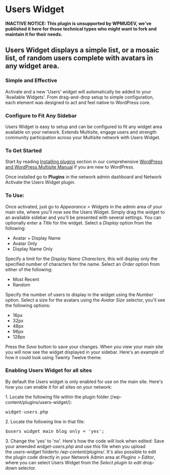 # Users Widget

**INACTIVE NOTICE: This plugin is unsupported by WPMUDEV, we've published it here for those technical types who might want to fork and maintain it for their needs.**

## Users Widget displays a simple list, or a mosaic list, of random users complete with avatars in any widget area.

### Simple and Effective

Activate and a new 'Users' widget will automatically be added to your 'Available Widgets'. From drag-and-drop setup to simple configuration, each element was designed to act and feel native to WordPress core.

### Configure to Fit Any Sidebar

Users Widget is easy to setup and can be configured to fit any widget area available on your network. Extends Multisite, engage users and strength community participation across your Multisite network with Users Widget.

### To Get Started

Start by reading [Installing plugins](https://premium.wpmudev.org/project/wpmu-manual/installing-regular-plugins-on-wpmu/) section in our comprehensive [WordPress and WordPress Multisite Manual](https://premium.wpmudev.org/manuals/) if you are new to WordPress.

Once installed go to **Plugins** in the network admin dashboard and Network Activate the Users Widget plugin.

### To Use:

Once activated, just go to _Appearance > Widgets_ in the admin area of your main site, where you'll now see the Users Widget.  Simply drag the widget to an available sidebar and you'll be presented with several settings.  You can optionally enter a _Title_ for the widget. Select a _Display_ option from the following:

*   Avatar + Display Name
*   Avatar Only
*   Display Name Only

Specify a limit for the _Display Name Characters_, this will display only the specified number of characters for the name. Select an _Order_ option from either of the following:

*   Most Recent
*   Random

Specify the number of users to display in the widget using the _Number_ option. Select a size for the avatars using the _Avatar Size_ selector, you'll see the following options:

*   16px
*   32px
*   48px
*   96px
*   128px

Press the _Save_ button to save your changes. When you view your main site you will now see the widget displayed in your sidebar. Here's an example of how it could look using Twenty Twelve theme.

### Enabling Users Widget for all sites

By default the Users widget is only enabled for use on the main site. Here's how you can enable it for all sites on your network:

1\. Locate the following file within the plugin folder (/wp-content/plugins/users-widget/):

<pre>widget-users.php</pre>

2\. Locate the following line in that file:

<pre>$users_widget_main_blog_only = 'yes';</pre>

3\. Change the 'yes' to 'no'. Here's how the code will look when edited: Save your amended _widget-users.php_ and use this file when you upload the _users-widget_ folderto _/wp-content/plugins/_. It's also possible to edit the plugin code directly in your Network Admin area at _Plugins > Editor_, where you can select Users Widget from the _Select plugin to edit_ drop-down selector.

